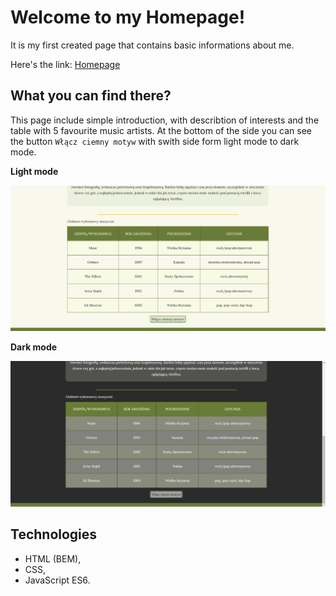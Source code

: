 # Welcome to my Homepage!
It is my first created page that contains basic informations about me.

Here's the link: [Homepage]([title](https://www.example.com))

## What you can find there?
This page include simple introduction, with describtion of interests and the table with 5 favourite music artists.
At the bottom of the side you can see the button `Włącz ciemny motyw` with swith side form light mode to dark mode.

__Light mode__

![light mode](images/lightMode.png)

__Dark mode__

![dark mode](images/darkMode.png)

## Technologies
* HTML (BEM),
* CSS,
* JavaScript ES6.